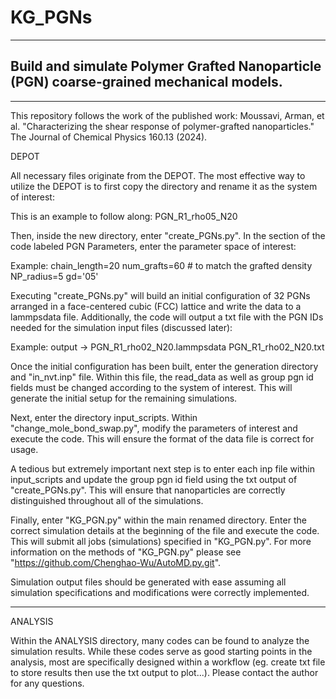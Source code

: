 # KG_PGNs
------------------------------------------------------------------------------------------------------------------------------------------------------------
Build and simulate Polymer Grafted Nanoparticle (PGN) coarse-grained mechanical models.
------------------------------------------------------------------------------------------------------------------------------------------------------------

------------------------------------------------------------------------------------------------------------------------------------------------------------
This repository follows the work of the published work:
Moussavi, Arman, et al. "Characterizing the shear response of polymer-grafted nanoparticles." The Journal of Chemical Physics 160.13 (2024).



DEPOT

All necessary files originate from the DEPOT. The most effective way to utilize the DEPOT is to first copy the directory and rename it as the system of interest:

This is an example to follow along:
PGN_R1_rho05_N20

Then, inside the new directory, enter "create_PGNs.py". In the section of the code labeled PGN Parameters, enter the parameter space of interest:

Example:
chain_length=20
num_grafts=60 # to match the grafted density
NP_radius=5
gd='05'

Executing "create_PGNs.py" will build an initial configuration of 32 PGNs arranged in a face-centered cubic (FCC) lattice and write the data to a lammpsdata file. Additionally, the code will output a txt file with the PGN IDs needed for the simulation input files (discussed later):

Example:
output ->
PGN_R1_rho02_N20.lammpsdata
PGN_R1_rho02_N20.txt


Once the initial configuration has been built, enter the generation directory and "in_nvt.inp" file. Within this file, the read_data as well as group pgn id fields must be changed according to the system of interest. This will generate the initial setup for the remaining simulations.

Next, enter the directory input_scripts. Within "change_mole_bond_swap.py", modify the parameters of interest and execute the code. This will ensure the format of the data file is correct for usage. 

A tedious but extremely important next step is to enter each inp file within input_scripts and update the group pgn id field using the txt output of "create_PGNs.py". This will ensure that nanoparticles are correctly distinguished throughout all of the simulations.

Finally, enter "KG_PGN.py" within the main renamed directory. Enter the correct simulation details at the beginning of the file and execute the code. This will submit all jobs (simulations) specified in "KG_PGN.py". For more information on the methods of "KG_PGN.py" please see "https://github.com/Chenghao-Wu/AutoMD.py.git".

Simulation output files should be generated with ease assuming all simulation specifications and modifications were correctly implemented. 

------------------------------------------------------------------------------------------------------------------------------------------------------------

ANALYSIS

Within the ANALYSIS directory, many codes can be found to analyze the simulation results. While these codes serve as good starting points in the analysis, most are specifically designed within a workflow (eg. create txt file to store results then use the txt output to plot...). Please contact the author for any questions.

